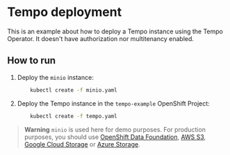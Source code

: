 # Tempo deployment

This is an example about how to deploy a Tempo instance using the Tempo Operator. It doesn't have authorization nor multitenancy enabled.

## How to run
1. Deploy the `minio` instance:
    ```sh
        kubectl create -f minio.yaml
    ```
1. Deploy the Tempo instance in the `tempo-example` OpenShift Project:
    ```sh
        kubectl create -f tempo.yaml
    ```

> **Warning**
> `minio` is used here for demo purposes. For production purposes, you should use [OpenShift Data Foundation](https://www.redhat.com/en/technologies/cloud-computing/openshift-data-foundation), [AWS S3](https://aws.amazon.com/s3/), [Google Cloud Storage](https://cloud.google.com/storage) or [Azure Storage](https://learn.microsoft.com/azure/storage/common/storage-introduction).
